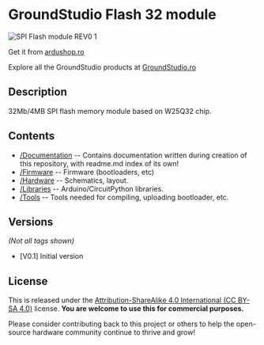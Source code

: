GroundStudio Flash 32 module
====================================
![SPI Flash module REV0 1](https://github.com/GroundStudio/GroundStudio_4MB_SPI_Flash_module/assets/77836107/9b6038f4-997c-40e2-9849-8588bc669b94)

Get it from [ardushop.ro](https://ardushop.ro/ro/home/1849-modul-memorie-flash-32bit-4mbyte.html)

Explore all the GroundStudio products at [GroundStudio.ro](https://groundstudio.ro/)

Description
-------------------
32Mb/4MB SPI flash memory module based on W25Q32 chip.

Contents
-------------------

* [/Documentation](https://github.com/GroundStudio/GroundStudio_4MB_SPI_Flash_module/tree/main/Documentation) -- Contains documentation written during creation of this repository, with readme.md index of its own!
* [/Firmware](https://github.com/GroundStudio/GroundStudio_4MB_SPI_Flash_module/tree/main/Firmware) -- Firmware (bootloaders, etc)
* [/Hardware](https://github.com/GroundStudio/GroundStudio_4MB_SPI_Flash_module/tree/main/Hardware) -- Schematics, layout.
* [/Libraries](https://github.com/GroundStudio/GroundStudio_4MB_SPI_Flash_module/tree/main/Libraries) -- Arduino/CircuitPython libraries. 
* [/Tools](https://github.com/GroundStudio/GroundStudio_4MB_SPI_Flash_module/tree/main) -- Tools needed for compiling, uploading bootloader, etc.

Versions
-------------------
*(Not all tags shown)*
* [V0.1] Initial version

License
-------------------

This is released under the [Attribution-ShareAlike 4.0 International (CC BY-SA 4.0)](https://creativecommons.org/licenses/by-sa/4.0/) license. 
**You are welcome to use this for commercial purposes.**

Please consider contributing back to this project or others to help the open-source hardware community continue to thrive and grow! 
